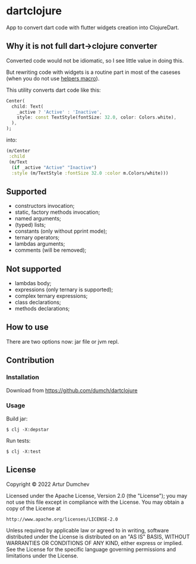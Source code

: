 # dartclojure

App to convert dart code with flutter widgets creation into
ClojureDart.

## Why it is not full dart->clojure converter

Converted code would not be idiomatic, so I see little value in doing this.

But rewriting code with widgets is a routine part in most of the
caseses (when you do not use [helpers macro][1]). 

This utility converts dart code like this:

```dart 
Center(
  child: Text(
    _active ? 'Active' : 'Inactive',
    style: const TextStyle(fontSize: 32.0, color: Colors.white),
  ),
);
```

into:

```clojure
(m/Center
 :child 
 (m/Text
  (if _active "Active" "Inactive")
  :style (m/TextStyle :fontSize 32.0 :color m.Colors/white)))
```

## Supported

- constructors invocation;
- static, factory methods invocation;
- named arguments;
- (typed) lists;
- constants (only without pprint mode);
- ternary operators;
- lambdas arguments;
- comments (will be removed);

## Not supported

- lambdas body;
- expressions (only ternary is supported);
- complex ternary expressions;
- class declarations;
- methods declarations;

## How to use

There are two options now: jar file or jvm repl.

## Contribution

### Installation

Download from https://github.com/dumch/dartclojure

### Usage

Build jar:
  
    $ clj -X:depstar

Run tests:

    $ clj -X:test

## License

Copyright © 2022 Artur Dumchev

Licensed under the Apache License, Version 2.0 (the "License");
you may not use this file except in compliance with the License.
You may obtain a copy of the License at

    http://www.apache.org/licenses/LICENSE-2.0

Unless required by applicable law or agreed to in writing, software
distributed under the License is distributed on an "AS IS" BASIS,
WITHOUT WARRANTIES OR CONDITIONS OF ANY KIND, either express or implied.
See the License for the specific language governing permissions and
limitations under the License.

[1]: https://github.com/Tensegritics/ClojureDart/blob/main/doc/flutter-helpers.md
